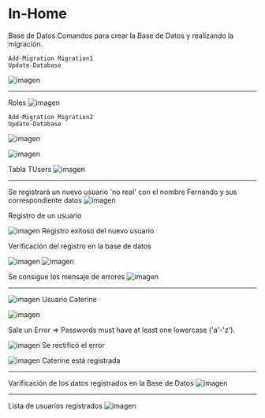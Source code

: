 # In-Home
Base de Datos 
Comandos para crear la Base de Datos y realizando la migración.

    Add-Migration Migration1
    Update-Database
![imagen](https://user-images.githubusercontent.com/49075053/96646174-5c4e8480-12f1-11eb-89e5-5182d28f8f9b.png)
__________________________________________________________________________________________________________________________________________________________________________
Roles
![imagen](https://user-images.githubusercontent.com/49075053/96648706-5f4b7400-12f5-11eb-98d8-6b2f6add30e1.png)

    Add-Migration Migration2
    Update-Database


![imagen](https://user-images.githubusercontent.com/49075053/96912501-1831c000-1468-11eb-95fa-83c29e501ae1.png)

![imagen](https://user-images.githubusercontent.com/49075053/96912942-a60dab00-1468-11eb-9184-8c8534a44a38.png)

Tabla TUsers
![imagen](https://user-images.githubusercontent.com/49075053/96913218-f97ff900-1468-11eb-983b-37ddd827701e.png)

_______________________________________________________________________________________________________________________________________________________________________________
Se registrará un nuevo usuario 'no real'  con el nombre Fernando y sus correspondiente datos
![imagen](https://user-images.githubusercontent.com/49075053/96916020-96906100-146c-11eb-9ee3-b4fc9971cd5e.png)


Registro de un usuario

![imagen](https://user-images.githubusercontent.com/49075053/96916068-a9a33100-146c-11eb-8d34-2c243bd848b6.png)
Registro exitoso del nuevo usuario

Verificación del registro en la base de datos

![imagen](https://user-images.githubusercontent.com/49075053/96916550-4d8cdc80-146d-11eb-9be4-e75627536a1a.png)
![imagen](https://user-images.githubusercontent.com/49075053/96916592-60071600-146d-11eb-9714-757f08cc7dfc.png)

Se consigue los mensaje de errores
![imagen](https://user-images.githubusercontent.com/49075053/96918835-88dcda80-1470-11eb-803f-62de41bf8224.png)

----------------------------------------------------------------------------------------------------------------------------------------------------------------------
![imagen](https://user-images.githubusercontent.com/49075053/96920984-8760e180-1473-11eb-9489-4ebdd8ca307b.png)
Usuario Caterine

![imagen](https://user-images.githubusercontent.com/49075053/96921449-284f9c80-1474-11eb-8662-f4655b6e8eaf.png)

Sale un Error => Passwords must have at least one lowercase ('a'-'z'). 

![imagen](https://user-images.githubusercontent.com/49075053/96921520-44533e00-1474-11eb-8722-976ce5147f8a.png)
Se rectificó el error

![imagen](https://user-images.githubusercontent.com/49075053/96921569-57660e00-1474-11eb-8031-382c08eccf3f.png)
Caterine está registrada

_______________________________________________________
Varificación de los datos registrados en la Base de Datos
![imagen](https://user-images.githubusercontent.com/49075053/96921810-a1e78a80-1474-11eb-8716-c7e1a9841b00.png)


______________________________________________________________________________________________________________________________________________________________________
Lista de usuarios registrados
![imagen](https://user-images.githubusercontent.com/49075053/97046615-42a17d00-153d-11eb-9c25-178dd2115336.png)


